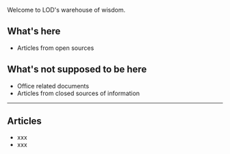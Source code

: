 <meta http-equiv="Cache-Control" content="no-cache, no-store, must-revalidate"/>
<meta http-equiv="Pragma" content="no-cache"/>
<meta http-equiv="Expires" content="0"/>

Welcome to LOD's warehouse of wisdom.

## What's here
* Articles from open sources

## What's not supposed to be here
* Office related documents
* Articles from closed sources of information

----

## Articles

* xxx
* xxx
